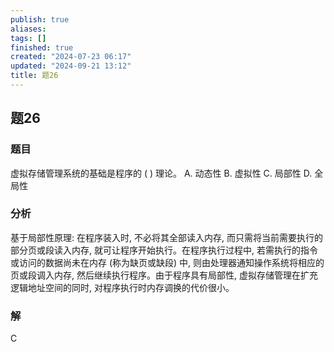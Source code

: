 ```yaml
---
publish: true
aliases: 
tags: []
finished: true
created: "2024-07-23 06:17"
updated: "2024-09-21 13:12"
title: 题26
---
```

## 题26
### 题目
虚拟存储管理系统的基础是程序的 ( ) 理论。
A. 动态性 B. 虚拟性 C. 局部性 D. 全局性
### 分析
基于局部性原理: 在程序装入时, 不必将其全部读入内存, 而只需将当前需要执行的部分页或段读入内存, 就可让程序开始执行。在程序执行过程中, 若需执行的指令或访问的数据尚未在内存 (称为缺页或缺段) 中, 则由处理器通知操作系统将相应的页或段调入内存, 然后继续执行程序。由于程序具有局部性, 虚拟存储管理在扩充逻辑地址空间的同时, 对程序执行时内存调换的代价很小。
### 解
C